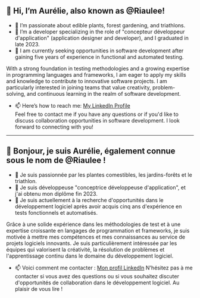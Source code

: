  ## **👋 Hi, I’m Aurélie, also known as @Riaulee!**
- 👀 I’m passionate about edible plants, forest gardening, and triathlons.
- 🌱 I’m a developer specializing in the role of "concepteur développeur d'application" (application designer and developer), and I graduated in late 2023.
- 💞️ I am currently seeking opportunities in software development after gaining five years of experience in functional and automated testing.

With a strong foundation in testing methodologies and a growing expertise in programming languages and frameworks, I am eager to apply my skills and knowledge to contribute to innovative software projects.
I am particularly interested in joining teams that value creativity, problem-solving, and continuous learning in the realm of software development.

- 📫 Here’s how to reach me:  [My LinkedIn Profile](https://www.linkedin.com/in/aur%C3%A9lie-parant-2b70199b/)  
Feel free to contact me if you have any questions or if you'd like to discuss collaboration opportunities in software development. I look forward to connecting with you!

___________________________________________________________________________________________________________________________________________________________________________

 ## **👋 Bonjour, je suis Aurélie, également connue sous le nom de @Riaulee !**
- 👀 Je suis passionnée par les plantes comestibles, les jardins-forêts et le triathlon.
- 🌱 Je suis développeuse "conceptrice développeuse d'application", et j'ai obtenu mon diplôme fin 2023.
- 💞️ Je suis actuellement à la recherche d'opportunités dans le développement logiciel après avoir acquis cinq ans d'expérience en tests fonctionnels et automatisés.

Grâce à une solide expérience dans les méthodologies de test et à une expertise croissante en langages de programmation et frameworks, je suis motivée à mettre mes compétences et mes connaissances au service de projets logiciels innovants.
Je suis particulièrement intéressée par les équipes qui valorisent la créativité, la résolution de problèmes et l'apprentissage continu dans le domaine du développement logiciel.

- 📫 Voici comment me contacter : [Mon profil LinkedIn](https://www.linkedin.com/in/aur%C3%A9lie-parant-2b70199b/)
N'hésitez pas à me contacter si vous avez des questions ou si vous souhaitez discuter d'opportunités de collaboration dans le développement logiciel. Au plaisir de vous lire !
